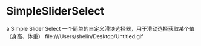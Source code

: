# SimpleSliderSelect
 a Simple Slider Select 一个简单的自定义滑块选择器，用于滑动选择获取某个值（身高、体重）
file:///Users/shelin/Desktop/Untitled.gif
